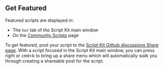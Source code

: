 <meta sectionIndex="2">
<meta url="https://github.com/johnlindquist/kit/discussions/803">
<meta id="D_kwDOEu7MBc4AP9TZ">
<meta title="Get Featured">
<meta section="Share Scripts">
<meta i="0">    
<meta path="docs/get-featured">

## Get Featured

Featured scripts are displayed in:

- The `hot` tab of the Script Kit main window
- On the [Community Scripts](https://www.scriptkit.com/scripts) page

To get featured, post your script to the [Script Kit Github discussions Share page](https://github.com/johnlindquist/kit/discussions/categories/share). With a script focused in the Script Kit main window, you can press right or <kbd>cmd+k</kbd> to bring up a share menu which will automatically walk you through creating a shareable post for the script.
